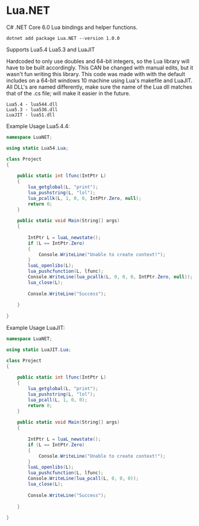 # Lua.NET
C# .NET Core 6.0 Lua bindings and helper functions.

```
dotnet add package Lua.NET --version 1.0.0
```

Supports Lua5.4 Lua5.3 and LuaJIT

Hardcoded to only use doubles and 64-bit integers, so the Lua library will have to be built accordingly. This CAN be changed with manual edits, but it wasn't fun writing this library. This code was made with with the default includes on a 64-bit windows 10 machine using Lua's makefile and LuaJIT. All DLL's are named differently, make sure the name of the Lua dll matches that of the .cs file; will make it easier in the future.
```
Lua5.4 - lua544.dll
Lua5.3 - lua536.dll
LuaJIT - lua51.dll
```

Example Usage Lua5.4.4:
```C#
namespace LuaNET;

using static Lua54.Lua;

class Project
{
	
	public static int lfunc(IntPtr L)
	{
		lua_getglobal(L, "print");
		lua_pushstring(L, "lol");
		lua_pcallk(L, 1, 0, 0, IntPtr.Zero, null);
		return 0;
	}
	
	public static void Main(String[] args)
	{
		
		IntPtr L = luaL_newstate();
		if (L == IntPtr.Zero)
		{
			Console.WriteLine("Unable to create context!");
		}
		luaL_openlibs(L);
		lua_pushcfunction(L, lfunc);
		Console.WriteLine(lua_pcallk(L, 0, 0, 0, IntPtr.Zero, null));
		lua_close(L);
		
		Console.WriteLine("Success");
		
	}
	
}
```

Example Usage LuaJIT:
```C#
namespace LuaNET;

using static LuaJIT.Lua;

class Project
{
	
	public static int lfunc(IntPtr L)
	{
		lua_getglobal(L, "print");
		lua_pushstring(L, "lol");
		lua_pcall(L, 1, 0, 0);
		return 0;
	}
	
	public static void Main(String[] args)
	{
		
		IntPtr L = luaL_newstate();
		if (L == IntPtr.Zero)
		{
			Console.WriteLine("Unable to create context!");
		}
		luaL_openlibs(L);
		lua_pushcfunction(L, lfunc);
		Console.WriteLine(lua_pcall(L, 0, 0, 0));
		lua_close(L);
		
		Console.WriteLine("Success");
		
	}
	
}
```
